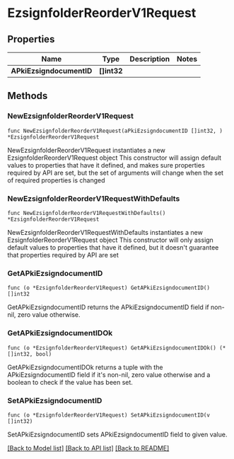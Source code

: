 # EzsignfolderReorderV1Request

## Properties

Name | Type | Description | Notes
------------ | ------------- | ------------- | -------------
**APkiEzsigndocumentID** | **[]int32** |  | 

## Methods

### NewEzsignfolderReorderV1Request

`func NewEzsignfolderReorderV1Request(aPkiEzsigndocumentID []int32, ) *EzsignfolderReorderV1Request`

NewEzsignfolderReorderV1Request instantiates a new EzsignfolderReorderV1Request object
This constructor will assign default values to properties that have it defined,
and makes sure properties required by API are set, but the set of arguments
will change when the set of required properties is changed

### NewEzsignfolderReorderV1RequestWithDefaults

`func NewEzsignfolderReorderV1RequestWithDefaults() *EzsignfolderReorderV1Request`

NewEzsignfolderReorderV1RequestWithDefaults instantiates a new EzsignfolderReorderV1Request object
This constructor will only assign default values to properties that have it defined,
but it doesn't guarantee that properties required by API are set

### GetAPkiEzsigndocumentID

`func (o *EzsignfolderReorderV1Request) GetAPkiEzsigndocumentID() []int32`

GetAPkiEzsigndocumentID returns the APkiEzsigndocumentID field if non-nil, zero value otherwise.

### GetAPkiEzsigndocumentIDOk

`func (o *EzsignfolderReorderV1Request) GetAPkiEzsigndocumentIDOk() (*[]int32, bool)`

GetAPkiEzsigndocumentIDOk returns a tuple with the APkiEzsigndocumentID field if it's non-nil, zero value otherwise
and a boolean to check if the value has been set.

### SetAPkiEzsigndocumentID

`func (o *EzsignfolderReorderV1Request) SetAPkiEzsigndocumentID(v []int32)`

SetAPkiEzsigndocumentID sets APkiEzsigndocumentID field to given value.



[[Back to Model list]](../README.md#documentation-for-models) [[Back to API list]](../README.md#documentation-for-api-endpoints) [[Back to README]](../README.md)



